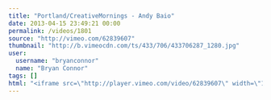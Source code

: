 ```yaml
---
title: "Portland/CreativeMornings - Andy Baio"
date: 2013-04-15 23:49:21 00:00
permalink: /videos/1801
source: "http://vimeo.com/62839607"
thumbnail: "http://b.vimeocdn.com/ts/433/706/433706287_1280.jpg"
user:
  username: "bryanconnor"
  name: "Bryan Connor"
tags: []
html: "<iframe src=\"http://player.vimeo.com/video/62839607\" width=\"1280\" height=\"720\" frameborder=\"0\" webkitAllowFullScreen mozallowfullscreen allowFullScreen></iframe>"
---
```


